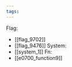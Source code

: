 ```yaml
---
tags:
---
```

Flag:
- [[flag_9702]]
- [[flag_9476]]
System:
- [[system_1]]
Fn:
- [[e0700_function9]]
